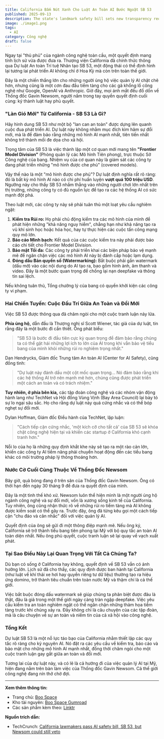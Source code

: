 ```yaml
---
title: California Bấm Nút Xanh Cho Luật An Toàn AI Bước Ngoặt SB 53
published: 2025-09-13
description: The state's landmark safety bill sets new transparency requirements for large AI companies.
image: ./image1.png
tags:
  - AI
category: Công nghệ
draft: false
---
```

Ngay tại "thủ phủ" của ngành công nghệ toàn cầu, một quyết định mang tính lịch sử vừa được đưa ra. Thượng viện California đã chính thức thông qua Dự luật An toàn Trí tuệ Nhân tạo SB 53, một động thái có thể định hình lại tương lai phát triển AI không chỉ ở Hoa Kỳ mà còn trên toàn thế giới.

Đây là một chiến thắng lớn cho những người ủng hộ việc quản lý AI chặt chẽ hơn, nhưng cũng là một cơn đau đầu tiềm tàng cho các gã khổng lồ công nghệ như Google, OpenAI và Anthropic. Giờ đây, mọi ánh mắt đều đổ dồn về Thống đốc Gavin Newsom, người nắm trong tay quyền quyết định cuối cùng: ký thành luật hay phủ quyết.

### "Làn Gió Mới" Từ California - SB 53 Là Gì?

Hãy hình dung SB 53 như một bộ "lan can an toàn" được dựng lên quanh cuộc đua phát triển AI. Dự luật này không nhằm mục đích kìm hãm sự đổi mới, mà là để đảm bảo rằng những mô hình AI mạnh nhất, tiên tiến nhất không trở thành mối đe dọa cho xã hội.

Trọng tâm của SB 53 là việc thành lập một cơ quan mới mang tên **"Frontier Model Division"** (Phòng quản lý các Mô hình Tiên phong), trực thuộc Sở Công nghệ của bang. Nhiệm vụ của cơ quan này là giám sát các công ty đang phát triển những "mô hình được che phủ" (covered models).

Vậy thế nào là một "mô hình được che phủ"? Dự luật định nghĩa rất rõ ràng: đó là bất kỳ mô hình AI nào có chi phí huấn luyện **vượt quá 100 triệu USD**. Ngưỡng này cho thấy SB 53 nhắm thẳng vào những người chơi lớn nhất trên thị trường, những công ty có đủ nguồn lực để tạo ra các hệ thống AI có sức mạnh đột phá.

Theo luật mới, các công ty này sẽ phải tuân thủ một loạt yêu cầu nghiêm ngặt:

1.  **Kiểm tra Rủi ro:** Họ phải chủ động kiểm tra các mô hình của mình để phát hiện những "khả năng nguy hiểm", chẳng hạn như khả năng tạo ra vũ khí sinh học hoặc hóa học, hay tự thực hiện các cuộc tấn công mạng quy mô lớn.
2.  **Báo cáo Minh bạch:** Kết quả của các cuộc kiểm tra này phải được báo cáo chi tiết cho Frontier Model Division.
3.  **Bảo mật Tối đa:** Các công ty phải triển khai các biện pháp bảo vệ mạnh mẽ để ngăn chặn việc các mô hình AI này bị đánh cắp hoặc lạm dụng.
4.  **Đóng dấu Bản quyền số (Watermarking):** Bắt buộc phải gắn watermark (dấu mờ) vào các nội dung do AI tạo ra, bao gồm hình ảnh, âm thanh và video. Đây là một bước quan trọng để chống lại nạn deepfake và thông tin sai lệch.

Nếu không tuân thủ, Tổng chưởng lý của bang có quyền khởi kiện các công ty vi phạm.
### Hai Chiến Tuyến: Cuộc Đấu Trí Giữa An Toàn và Đổi Mới

Việc SB 53 được thông qua đã châm ngòi cho một cuộc tranh luận nảy lửa.

**Phía ủng hộ,** dẫn đầu là Thượng nghị sĩ Scott Wiener, tác giả của dự luật, tin rằng đây là một bước đi cần thiết. Ông phát biểu:
> "SB 53 là bước đi đầu tiên cực kỳ quan trọng để đảm bảo rằng chúng ta có thể gặt hái những lợi ích to lớn của AI trong khi vẫn bảo vệ tiểu bang của mình khỏi những rủi ro nghiêm trọng nhất."

Dan Hendrycks, Giám đốc Trung tâm An toàn AI (Center for AI Safety), cũng đồng tình:
> "Dự luật này đánh dấu một cột mốc quan trọng... Nó đảm bảo rằng khi các hệ thống AI trở nên mạnh mẽ hơn, chúng cũng được phát triển một cách an toàn và có trách nhiệm."

**Tuy nhiên, ở phía bên kia,** các tập đoàn công nghệ và các nhóm vận động hành lang như TechNet và Hội đồng Vùng Vịnh (Bay Area Council) lại bày tỏ sự lo ngại sâu sắc. Họ cho rằng dự luật này quá cứng nhắc và có thể bóp nghẹt sự đổi mới.

Dylan Hoffman, Giám đốc Điều hành của TechNet, lập luận:
> "Cách tiếp cận cứng nhắc, 'một kích cỡ cho tất cả' của SB 53 sẽ khóa chặt công nghệ hiện tại và khiến các startup ở California khó cạnh tranh hơn."

Nỗi lo của họ là những quy định khắt khe này sẽ tạo ra một rào cản lớn, khiến các công ty AI tiềm năng phải chuyển hoạt động đến các tiểu bang khác có môi trường pháp lý thông thoáng hơn.

### Nước Cờ Cuối Cùng Thuộc Về Thống Đốc Newsom

Bây giờ, quả bóng đang ở trên sân của Thống đốc Gavin Newsom. Ông có thời hạn đến ngày 30 tháng 9 để đưa ra quyết định của mình.

Đây là một tình thế khó xử. Newsom luôn thể hiện mình là một người ủng hộ ngành công nghệ và sự đổi mới, vốn là xương sống kinh tế của California. Tuy nhiên, ông cũng nhận thức rõ về những rủi ro tiềm tàng mà AI không được kiểm soát có thể gây ra. Trước đây, ông đã từng kêu gọi một cách tiếp cận "chu đáo và cân nhắc" đối với việc quản lý AI.

Quyết định của ông sẽ gửi đi một thông điệp mạnh mẽ. Nếu ông ký, California sẽ trở thành tiểu bang tiên phong tại Mỹ với bộ quy tắc an toàn AI toàn diện nhất. Nếu ông phủ quyết, cuộc tranh luận sẽ lại quay về vạch xuất phát.

### Tại Sao Điều Này Lại Quan Trọng Với Tất Cả Chúng Ta?

Dù bạn có sống ở California hay không, quyết định về SB 53 vẫn có ảnh hưởng lớn. Lịch sử đã cho thấy, các quy định được ban hành tại California (như luật về khí thải xe hơi hay quyền riêng tư dữ liệu) thường tạo ra hiệu ứng domino, trở thành tiêu chuẩn trên toàn nước Mỹ và thậm chí là cả thế giới.

Việc bắt buộc đóng dấu watermark sẽ giúp chúng ta phân biệt được đâu là thật, đâu là giả trong một thế giới ngày càng tràn ngập deepfake. Việc yêu cầu kiểm tra an toàn nghiêm ngặt có thể ngăn chặn những thảm họa tiềm tàng trước khi chúng xảy ra. Đây không chỉ là câu chuyện của các tập đoàn, mà là câu chuyện về sự an toàn và niềm tin của cả xã hội vào công nghệ.

### Tổng Kết

Dự luật SB 53 là một nỗ lực táo bạo của California nhằm thiết lập các quy tắc rõ ràng cho kỷ nguyên AI. Nó đặt ra các yêu cầu về kiểm tra, báo cáo và bảo mật cho những mô hình AI mạnh nhất, đồng thời châm ngòi cho một cuộc tranh luận gay gắt giữa an toàn và đổi mới.

Tương lai của dự luật này, và có lẽ là cả hướng đi của việc quản lý AI tại Mỹ, hiện đang nằm trên bàn làm việc của Thống đốc Gavin Newsom. Cả thế giới công nghệ đang nín thở chờ đợi.

---

**Xem thêm thông tin:**

- Trang chủ: [Boo Space](https://boospace.tech)
- Kho tài nguyên: [Boo Space Gumroad](https://boospace.gumroad.com)
- Các sản phẩm kèm theo: [Linktr](https://linktr.ee/boospace)

**Nguồn trích dẫn:**

- TechCrunch: [California lawmakers pass AI safety bill, SB 53, but Newsom could still veto](https://techcrunch.com/2025/09/13/california-lawmakers-pass-ai-safety-bill-sb-53-but-newsom-could-still-veto/)